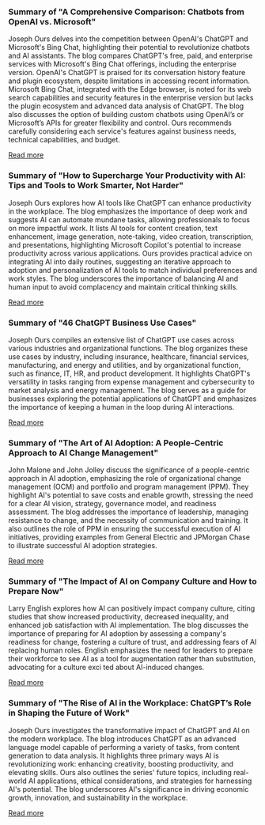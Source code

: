### Summary of "A Comprehensive Comparison: Chatbots from OpenAI vs. Microsoft"

Joseph Ours delves into the competition between OpenAI's ChatGPT and Microsoft's Bing Chat, highlighting their potential to revolutionize chatbots and AI assistants. The blog compares ChatGPT's free, paid, and enterprise services with Microsoft's Bing Chat offerings, including the enterprise version. OpenAI's ChatGPT is praised for its conversation history feature and plugin ecosystem, despite limitations in accessing recent information. Microsoft Bing Chat, integrated with the Edge browser, is noted for its web search capabilities and security features in the enterprise version but lacks the plugin ecosystem and advanced data analysis of ChatGPT. The blog also discusses the option of building custom chatbots using  OpenAI’s or Microsoft’s APIs for greater flexibility and control. Ours recommends carefully considering each service's features against business needs, technical capabilities, and budget.

[Read more](https://centricconsulting.com/blog/a-comprehensive-comparison-chatbots-from-openai-vs-microsoft/)

### Summary of "How to Supercharge Your Productivity with AI: Tips and Tools to Work Smarter, Not Harder"

Joseph Ours explores how AI tools like ChatGPT can enhance productivity in the workplace. The blog emphasizes the importance of deep work and suggests AI can automate mundane tasks, allowing professionals to focus on more impactful work. It lists AI tools for content creation, text enhancement, image generation, note-taking, video creation, transcription, and presentations, highlighting Microsoft Copilot's potential to increase productivity across various applications. Ours provides practical advice on integrating AI into daily routines, suggesting an iterative approach to adoption and personalization of AI tools to match individual preferences and work styles. The blog underscores the importance of balancing AI and human input to avoid complacency and maintain critical thinking skills.

[Read more](https://centricconsulting.com/blog/how-to-supercharge-your-productivity-with-ai-tips-and-tools-to-work-smarter-not-harder/)

### Summary of "46 ChatGPT Business Use Cases"

Joseph Ours compiles an extensive list of ChatGPT use cases across various industries and organizational functions. The blog organizes these use cases by industry, including insurance, healthcare, financial services, manufacturing, and energy and utilities, and by organizational function, such as finance, IT, HR, and product development. It highlights ChatGPT's versatility in tasks ranging from expense management and cybersecurity to market analysis and energy management. The blog serves as a guide for businesses exploring the potential applications of ChatGPT and emphasizes the importance of keeping a human in the loop during AI interactions.

[Read more](https://centricconsulting.com/blog/the-46-best-use-cases-for-chatgpt-so-far/)

### Summary of "The Art of AI Adoption: A People-Centric Approach to AI Change Management"

John Malone and John Jolley discuss the significance of a people-centric approach in AI adoption, emphasizing the role of organizational change management (OCM) and portfolio and program management (PPM). They highlight AI's potential to save costs and enable growth, stressing the need for a clear AI vision, strategy, governance model, and readiness assessment. The blog addresses the importance of leadership, managing resistance to change, and the necessity of communication and training. It also outlines the role of PPM in ensuring the successful execution of AI initiatives, providing examples from General Electric and JPMorgan Chase to illustrate successful AI adoption strategies.

[Read more](https://centricconsulting.com/blog/the-art-of-ai-adoption-a-people-centric-approach-to-ai-change-management/)

### Summary of "The Impact of AI on Company Culture and How to Prepare Now"

Larry English explores how AI can positively impact company culture, citing studies that show increased productivity, decreased inequality, and enhanced job satisfaction with AI implementation. The blog discusses the importance of preparing for AI adoption by assessing a company's readiness for change, fostering a culture of trust, and addressing fears of AI replacing human roles. English emphasizes the need for leaders to prepare their workforce to see AI as a tool for augmentation rather than substitution, advocating for a culture exci
ted about AI-induced changes.

[Read more](https://centricconsulting.com/blog/the-impact-of-ai-on-company-culture-and-how-to-prepare-now/)

### Summary of "The Rise of AI in the Workplace: ChatGPT’s Role in Shaping the Future of Work"

Joseph Ours investigates the transformative impact of ChatGPT and AI on the modern workplace. The blog introduces ChatGPT as an advanced language model capable of performing a variety of tasks, from content generation to data analysis. It highlights three primary ways AI is revolutionizing work: enhancing creativity, boosting productivity, and elevating skills. Ours also outlines the series' future topics, including real-world AI applications, ethical considerations, and strategies for harnessing AI's potential. The blog underscores AI's
 significance in driving economic growth, innovation, and sustainability in the workplace.

[Read more](https://centricconsulting.com/blog/the-rise-of-ai-in-the-workplace-chatgpts-role-in-shaping-the-future-of-work/)
